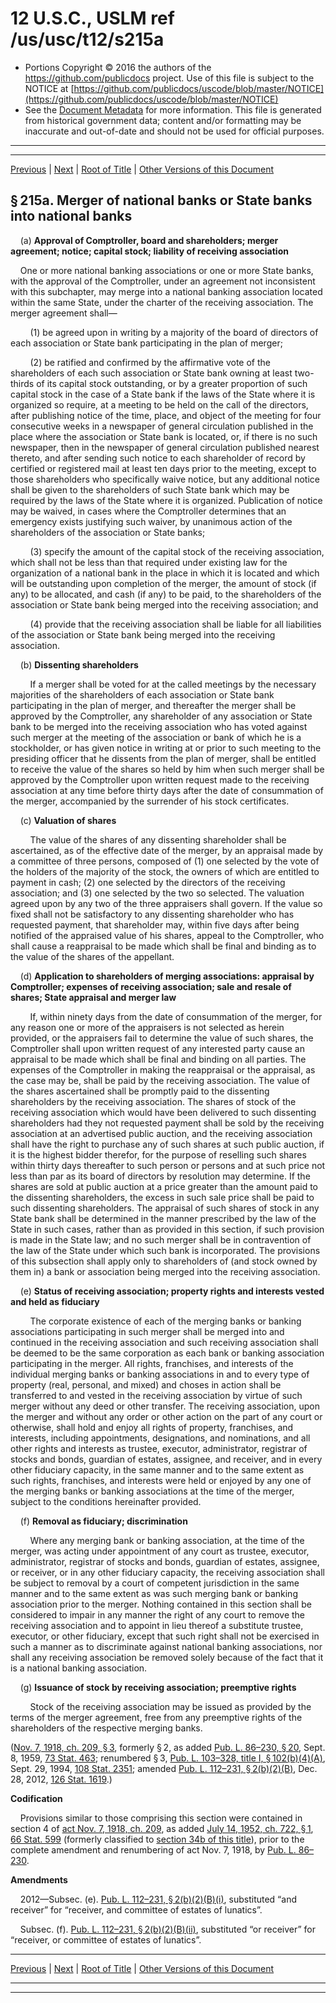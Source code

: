---
---

# 12 U.S.C., USLM ref /us/usc/t12/s215a

* Portions Copyright © 2016 the authors of the https://github.com/publicdocs project.
  Use of this file is subject to the NOTICE at [https://github.com/publicdocs/uscode/blob/master/NOTICE](https://github.com/publicdocs/uscode/blob/master/NOTICE)
* See the [Document Metadata](././../../../../..//README.md) for more information.
  This file is generated from historical government data; content and/or formatting may be inaccurate and out-of-date and should not be used for official purposes.

----------
----------

[Previous](./../../../../..//us/usc/t12/ch2/schXVI/m__us_usc_t12_s215.md) | [Next](./../../../../..//us/usc/t12/ch2/schXVI/m__us_usc_t12_s215a–1.md) | [Root of Title](./../../../../../) | [Other Versions of this Document](https://publicdocs.github.io/go/links?ns=uslm&ref=%2Fus%2Fusc%2Ft12%2Fs215a)

## § 215a. Merger of national banks or State banks into national banks

    (a) __Approval of Comptroller, board and shareholders; merger agreement; notice; capital stock; liability of receiving association__ 

    One or more national banking associations or one or more State banks, with the approval of the Comptroller, under an agreement not inconsistent with this subchapter, may merge into a national banking association located within the same State, under the charter of the receiving association. The merger agreement shall—

        (1) be agreed upon in writing by a majority of the board of directors of each association or State bank participating in the plan of merger;

        (2) be ratified and confirmed by the affirmative vote of the shareholders of each such association or State bank owning at least two-thirds of its capital stock outstanding, or by a greater proportion of such capital stock in the case of a State bank if the laws of the State where it is organized so require, at a meeting to be held on the call of the directors, after publishing notice of the time, place, and object of the meeting for four consecutive weeks in a newspaper of general circulation published in the place where the association or State bank is located, or, if there is no such newspaper, then in the newspaper of general circulation published nearest thereto, and after sending such notice to each shareholder of record by certified or registered mail at least ten days prior to the meeting, except to those shareholders who specifically waive notice, but any additional notice shall be given to the shareholders of such State bank which may be required by the laws of the State where it is organized. Publication of notice may be waived, in cases where the Comptroller determines that an emergency exists justifying such waiver, by unanimous action of the shareholders of the association or State banks;

        (3) specify the amount of the capital stock of the receiving association, which shall not be less than that required under existing law for the organization of a national bank in the place in which it is located and which will be outstanding upon completion of the merger, the amount of stock (if any) to be allocated, and cash (if any) to be paid, to the shareholders of the association or State bank being merged into the receiving association; and

        (4) provide that the receiving association shall be liable for all liabilities of the association or State bank being merged into the receiving association.

    (b) __Dissenting shareholders__ 

        If a merger shall be voted for at the called meetings by the necessary majorities of the shareholders of each association or State bank participating in the plan of merger, and thereafter the merger shall be approved by the Comptroller, any shareholder of any association or State bank to be merged into the receiving association who has voted against such merger at the meeting of the association or bank of which he is a stockholder, or has given notice in writing at or prior to such meeting to the presiding officer that he dissents from the plan of merger, shall be entitled to receive the value of the shares so held by him when such merger shall be approved by the Comptroller upon written request made to the receiving association at any time before thirty days after the date of consummation of the merger, accompanied by the surrender of his stock certificates.

    (c) __Valuation of shares__ 

        The value of the shares of any dissenting shareholder shall be ascertained, as of the effective date of the merger, by an appraisal made by a committee of three persons, composed of (1) one selected by the vote of the holders of the majority of the stock, the owners of which are entitled to payment in cash; (2) one selected by the directors of the receiving association; and (3) one selected by the two so selected. The valuation agreed upon by any two of the three appraisers shall govern. If the value so fixed shall not be satisfactory to any dissenting shareholder who has requested payment, that shareholder may, within five days after being notified of the appraised value of his shares, appeal to the Comptroller, who shall cause a reappraisal to be made which shall be final and binding as to the value of the shares of the appellant.

    (d) __Application to shareholders of merging associations: appraisal by Comptroller; expenses of receiving association; sale and resale of shares; State appraisal and merger law__ 

        If, within ninety days from the date of consummation of the merger, for any reason one or more of the appraisers is not selected as herein provided, or the appraisers fail to determine the value of such shares, the Comptroller shall upon written request of any interested party cause an appraisal to be made which shall be final and binding on all parties. The expenses of the Comptroller in making the reappraisal or the appraisal, as the case may be, shall be paid by the receiving association. The value of the shares ascertained shall be promptly paid to the dissenting shareholders by the receiving association. The shares of stock of the receiving association which would have been delivered to such dissenting shareholders had they not requested payment shall be sold by the receiving association at an advertised public auction, and the receiving association shall have the right to purchase any of such shares at such public auction, if it is the highest bidder therefor, for the purpose of reselling such shares within thirty days thereafter to such person or persons and at such price not less than par as its board of directors by resolution may determine. If the shares are sold at public auction at a price greater than the amount paid to the dissenting shareholders, the excess in such sale price shall be paid to such dissenting shareholders. The appraisal of such shares of stock in any State bank shall be determined in the manner prescribed by the law of the State in such cases, rather than as provided in this section, if such provision is made in the State law; and no such merger shall be in contravention of the law of the State under which such bank is incorporated. The provisions of this subsection shall apply only to shareholders of (and stock owned by them in) a bank or association being merged into the receiving association.

    (e) __Status of receiving association; property rights and interests vested and held as fiduciary__ 

        The corporate existence of each of the merging banks or banking associations participating in such merger shall be merged into and continued in the receiving association and such receiving association shall be deemed to be the same corporation as each bank or banking association participating in the merger. All rights, franchises, and interests of the individual merging banks or banking associations in and to every type of property (real, personal, and mixed) and choses in action shall be transferred to and vested in the receiving association by virtue of such merger without any deed or other transfer. The receiving association, upon the merger and without any order or other action on the part of any court or otherwise, shall hold and enjoy all rights of property, franchises, and interests, including appointments, designations, and nominations, and all other rights and interests as trustee, executor, administrator, registrar of stocks and bonds, guardian of estates, assignee, and receiver, and in every other fiduciary capacity, in the same manner and to the same extent as such rights, franchises, and interests were held or enjoyed by any one of the merging banks or banking associations at the time of the merger, subject to the conditions hereinafter provided.

    (f) __Removal as fiduciary; discrimination__ 

        Where any merging bank or banking association, at the time of the merger, was acting under appointment of any court as trustee, executor, administrator, registrar of stocks and bonds, guardian of estates, assignee, or receiver, or in any other fiduciary capacity, the receiving association shall be subject to removal by a court of competent jurisdiction in the same manner and to the same extent as was such merging bank or banking association prior to the merger. Nothing contained in this section shall be considered to impair in any manner the right of any court to remove the receiving association and to appoint in lieu thereof a substitute trustee, executor, or other fiduciary, except that such right shall not be exercised in such a manner as to discriminate against national banking associations, nor shall any receiving association be removed solely because of the fact that it is a national banking association.

    (g) __Issuance of stock by receiving association; preemptive rights__ 

        Stock of the receiving association may be issued as provided by the terms of the merger agreement, free from any preemptive rights of the shareholders of the respective merging banks.

([Nov. 7, 1918, ch. 209, § 3][/us/act/1918-11-07/ch209/s3], formerly § 2, as added [Pub. L. 86–230, § 20][/us/pl/86/230/s20], Sept. 8, 1959, [73 Stat. 463][/us/stat/73/463]; renumbered § 3, [Pub. L. 103–328, title I, § 102(b)(4)(A)][/us/pl/103/328/s102/b/4/A], Sept. 29, 1994, [108 Stat. 2351][/us/stat/108/2351]; amended [Pub. L. 112–231, § 2(b)(2)(B)][/us/pl/112/231/s2/b/2/B], Dec. 28, 2012, [126 Stat. 1619][/us/stat/126/1619].)

 __Codification__ 

    Provisions similar to those comprising this section were contained in section 4 of [act Nov. 7, 1918, ch. 209][/us/act/1918-11-07/ch209], as added [July 14, 1952, ch. 722, § 1][/us/act/1952-07-14/ch722/s1], [66 Stat. 599][/us/stat/66/599] (formerly classified to [section 34b of this title][/us/usc/t12/s34b]), prior to the complete amendment and renumbering of act Nov. 7, 1918, by [Pub. L. 86–230][/us/pl/86/230].

 __Amendments__ 

    2012—Subsec. (e). [Pub. L. 112–231, § 2(b)(2)(B)(i)][/us/pl/112/231/s2/b/2/B/i], substituted “and receiver” for “receiver, and committee of estates of lunatics”.

    Subsec. (f). [Pub. L. 112–231, § 2(b)(2)(B)(ii)][/us/pl/112/231/s2/b/2/B/ii], substituted “or receiver” for “receiver, or committee of estates of lunatics”.

----------

[Previous](./../../../../..//us/usc/t12/ch2/schXVI/m__us_usc_t12_s215.md) | [Next](./../../../../..//us/usc/t12/ch2/schXVI/m__us_usc_t12_s215a–1.md) | [Root of Title](./../../../../../) | [Other Versions of this Document](https://publicdocs.github.io/go/links?ns=uslm&ref=%2Fus%2Fusc%2Ft12%2Fs215a)

----------
----------

[/us/act/1918-11-07/ch209/s3]: https://publicdocs.github.io/go/links?ns=uslm&ref=%2Fus%2Fact%2F1918-11-07%2Fch209%2Fs3
[/us/pl/86/230/s20]: https://publicdocs.github.io/go/links?ns=uslm&ref=%2Fus%2Fpl%2F86%2F230%2Fs20
[/us/stat/73/463]: https://publicdocs.github.io/go/links?ns=uslm&ref=%2Fus%2Fstat%2F73%2F463
[/us/pl/103/328/s102/b/4/A]: https://publicdocs.github.io/go/links?ns=uslm&ref=%2Fus%2Fpl%2F103%2F328%2Fs102%2Fb%2F4%2FA
[/us/stat/108/2351]: https://publicdocs.github.io/go/links?ns=uslm&ref=%2Fus%2Fstat%2F108%2F2351
[/us/pl/112/231/s2/b/2/B]: https://publicdocs.github.io/go/links?ns=uslm&ref=%2Fus%2Fpl%2F112%2F231%2Fs2%2Fb%2F2%2FB
[/us/stat/126/1619]: https://publicdocs.github.io/go/links?ns=uslm&ref=%2Fus%2Fstat%2F126%2F1619
[/us/act/1918-11-07/ch209]: https://publicdocs.github.io/go/links?ns=uslm&ref=%2Fus%2Fact%2F1918-11-07%2Fch209
[/us/act/1952-07-14/ch722/s1]: https://publicdocs.github.io/go/links?ns=uslm&ref=%2Fus%2Fact%2F1952-07-14%2Fch722%2Fs1
[/us/stat/66/599]: https://publicdocs.github.io/go/links?ns=uslm&ref=%2Fus%2Fstat%2F66%2F599
[/us/usc/t12/s34b]: https://publicdocs.github.io/go/links?ns=uslm&ref=%2Fus%2Fusc%2Ft12%2Fs34b
[/us/pl/86/230]: https://publicdocs.github.io/go/links?ns=uslm&ref=%2Fus%2Fpl%2F86%2F230
[/us/pl/112/231/s2/b/2/B/i]: https://publicdocs.github.io/go/links?ns=uslm&ref=%2Fus%2Fpl%2F112%2F231%2Fs2%2Fb%2F2%2FB%2Fi
[/us/pl/112/231/s2/b/2/B/ii]: https://publicdocs.github.io/go/links?ns=uslm&ref=%2Fus%2Fpl%2F112%2F231%2Fs2%2Fb%2F2%2FB%2Fii


